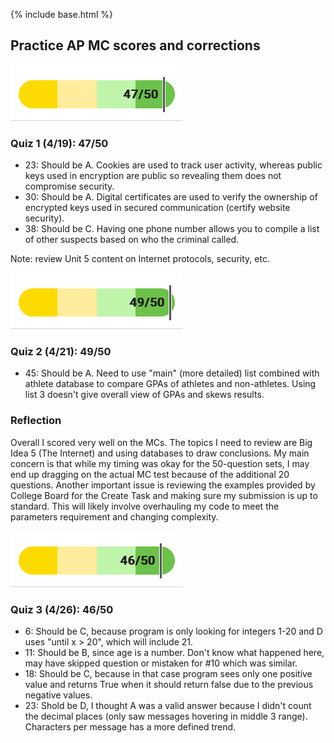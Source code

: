 {% include base.html %}

## Practice AP MC scores and corrections

![](https://github.com/xiaoa0/Data-Structures/blob/main/github_pages/quiz1.png)
### Quiz 1 (4/19): 47/50
- 23: Should be A. Cookies are used to track user activity, whereas public keys used in encryption are public so revealing them does not compromise security.
- 30: Should be A. Digital certificates are used to verify the ownership of encrypted keys used in secured communication (certify website security).
- 38: Should be C. Having one phone number allows you to compile a list of other suspects based on who the criminal called.

Note: review Unit 5 content on Internet protocols, security, etc.

![](https://github.com/xiaoa0/Data-Structures/blob/main/github_pages/quiz2.png)
### Quiz 2 (4/21): 49/50
- 45: Should be A. Need to use "main" (more detailed) list combined with athlete database to compare GPAs of athletes and non-athletes. Using list 3 doesn't give overall view of GPAs and skews results.

### Reflection
Overall I scored very well on the MCs. The topics I need to review are Big Idea 5 (The Internet) and using databases to draw conclusions. My main concern is that while my timing was okay for the 50-question sets, I may end up dragging on the actual MC test because of the additional 20 questions. Another important issue is reviewing the examples provided by College Board for the Create Task and making sure my submission is up to standard. This will likely involve overhauling my code to meet the parameters requirement and changing complexity.

![](https://github.com/xiaoa0/Data-Structures/blob/main/github_pages/quiz3.png)
### Quiz 3 (4/26): 46/50
- 6: Should be C, because program is only looking for integers 1-20 and D uses "until x > 20", which will include 21.
- 11: Should be B, since age is a number. Don't know what happened here, may have skipped question or mistaken for #10 which was similar.
- 18: Should be C, because in that case program sees only one positive value and returns True when it should return false due to the previous negative values.
- 23: Shold be D, I thought A was a valid answer because I didn't count the decimal places (only saw messages hovering in middle 3 range). Characters per message has a more defined trend.
